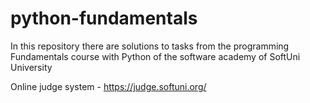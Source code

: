 # python-fundamentals
In this repository there are solutions to tasks from the programming Fundamentals course with Python of the software academy of SoftUni University

Online judge system - https://judge.softuni.org/ 
